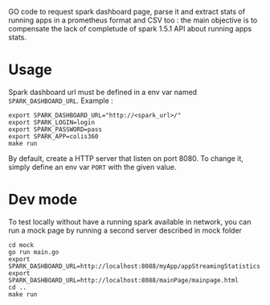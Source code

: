 GO code to request spark dashboard page, parse it and extract stats of 
running apps in a prometheus format and CSV too : the main objective is 
to compensate the lack of completude of spark 1.5.1 API about running 
apps stats.

# Usage

Spark dashboard url must be defined in a env var named `SPARK_DASHBOARD_URL`.
Example :
````
export SPARK_DASHBOARD_URL="http://<spark_url>/"
export SPARK_LOGIN=login
export SPARK_PASSWORD=pass
export SPARK_APP=colis360
make run
````

By default, create a HTTP server that listen on port 8080. To change it,
simply define an env var `PORT` with the given value.

# Dev mode

To test locally without have a running spark available in network, you can 
run a mock page by running a second server described in mock folder

````
cd mock
go run main.go
export SPARK_DASHBOARD_URL=http://localhost:8088/myApp/appStreamingStatistics.html
export SPARK_DASHBOARD_URL=http://localhost:8088/mainPage/mainpage.html
cd ..
make run
````
